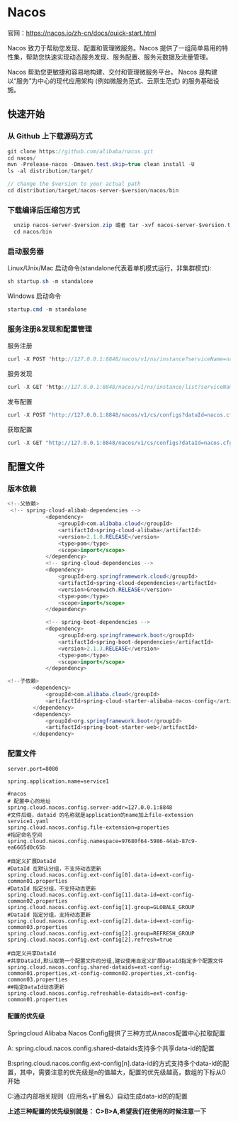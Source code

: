 # Nacos
官网：https://nacos.io/zh-cn/docs/quick-start.html

Nacos 致力于帮助您发现、配置和管理微服务。Nacos 提供了一组简单易用的特性集，帮助您快速实现动态服务发现、服务配置、服务元数据及流量管理。

Nacos 帮助您更敏捷和容易地构建、交付和管理微服务平台。 Nacos 是构建以“服务”为中心的现代应用架构 (例如微服务范式、云原生范式) 的服务基础设施。

## 快速开始
### 从 Github 上下载源码方式
```Java
git clone https://github.com/alibaba/nacos.git
cd nacos/
mvn -Prelease-nacos -Dmaven.test.skip=true clean install -U  
ls -al distribution/target/

// change the $version to your actual path
cd distribution/target/nacos-server-$version/nacos/bin
```
### 下载编译后压缩包方式
```Java
  unzip nacos-server-$version.zip 或者 tar -xvf nacos-server-$version.tar.gz
  cd nacos/bin
```

### 启动服务器
Linux/Unix/Mac
启动命令(standalone代表着单机模式运行，非集群模式):
```Java
sh startup.sh -m standalone
```

Windows 启动命令
```Java
startup.cmd -m standalone
```

### 服务注册&发现和配置管理
服务注册
```Java
curl -X POST 'http://127.0.0.1:8848/nacos/v1/ns/instance?serviceName=nacos.naming.serviceName&ip=20.18.7.10&port=8080'
```

服务发现
```Java
curl -X GET 'http://127.0.0.1:8848/nacos/v1/ns/instance/list?serviceName=nacos.naming.serviceName'
```

发布配置
```Java
curl -X POST "http://127.0.0.1:8848/nacos/v1/cs/configs?dataId=nacos.cfg.dataId&group=test&content=HelloWorld"
```

获取配置
```Java
curl -X GET "http://127.0.0.1:8848/nacos/v1/cs/configs?dataId=nacos.cfg.dataId&group=test"
```
## 配置文件
### 版本依赖
```java
<!--父依赖>
 <!-- spring-cloud-alibab-dependencies -->
            <dependency>
                <groupId>com.alibaba.cloud</groupId>
                <artifactId>spring-cloud-alibaba</artifactId>
                <version>2.1.0.RELEASE</version>
                <type>pom</type>
                <scope>import</scope>
            </dependency>
            <!-- spring-cloud-dependencies -->
            <dependency>
                <groupId>org.springframework.cloud</groupId>
                <artifactId>spring-cloud-dependencies</artifactId>
                <version>Greenwich.RELEASE</version>
                <type>pom</type>
                <scope>import</scope>
            </dependency>

            <!-- spring-boot-dependencies -->
            <dependency>
                <groupId>org.springframework.boot</groupId>
                <artifactId>spring-boot-dependencies</artifactId>
                <version>2.1.3.RELEASE</version>
                <type>pom</type>
                <scope>import</scope>
            </dependency>

<!--子依赖>
        <dependency>
            <groupId>com.alibaba.cloud</groupId>
            <artifactId>spring-cloud-starter-alibaba-nacos-config</artifactId>
        </dependency>
        <dependency>
            <groupId>org.springframework.boot</groupId>
            <artifactId>spring-boot-starter-web</artifactId>
        </dependency>
```

### 配置文件
```properties
server.port=8080

spring.application.name=service1

#nacos
# 配置中心的地址
spring.cloud.nacos.config.server-addr=127.0.0.1:8848
#文件后缀，dataid 的名称就是application的name加上file-extension service1.yaml
spring.cloud.nacos.config.file-extension=properties
#指定命名空间
spring.cloud.nacos.config.namespace=97680f64-5986-44ab-87c9-ea6665d0c65b

#自定义扩展DataId
#DataId 在默认分组，不支持动态更新
spring.cloud.nacos.config.ext-config[0].data-id=ext-config-common01.properties
#DataId 指定分组，不支持动态更新
spring.cloud.nacos.config.ext-config[1].data-id=ext-config-common02.properties
spring.cloud.nacos.config.ext-config[1].group=GLOBALE_GROUP
#DataId 指定分组，支持动态更新
spring.cloud.nacos.config.ext-config[2].data-id=ext-config-common03.properties
spring.cloud.nacos.config.ext-config[2].group=REFRESH_GROUP
spring.cloud.nacos.config.ext-config[2].refresh=true

#自定义共享DataId
#共享DataId,默认取第一个配置文件的分组,建议使用自定义扩展DataId指定多个配置文件
spring.cloud.nacos.config.shared-dataids=ext-config-common01.properties,xt-config-common02.properties,xt-config-common03.properties
##指定DataId动态更新
spring.cloud.nacos.config.refreshable-dataids=ext-config-common01.properties

```
#### 配置的优先级
Springcloud Alibaba Nacos Config提供了三种方式从nacos配置中心拉取配置

A: spring.cloud.nacos.config.shared-dataids支持多个共享data-id的配置

B:spring.cloud.nacos.config.ext-config[n].data-id的方式支持多个data-id的配置，其中，需要注意的优先级是n的值越大，配置的优先级越高，数组的下标从0开始

C:通过内部相关规则（应用名+扩展名）自动生成data-id的的配置

**上述三种配置的优先级别就是： C>B>A,希望我们在使用的时候注意一下**